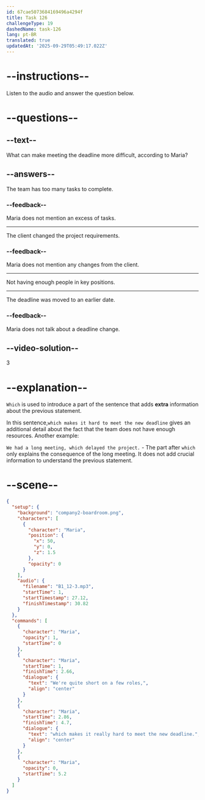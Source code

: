 ```yaml
---
id: 67cae5073684169496a4294f
title: Task 126
challengeType: 19
dashedName: task-126
lang: pt-BR
translated: true
updatedAt: '2025-09-29T05:49:17.022Z'
---
```


<!-- (Audio) Maria: We're quite short on a few roles, which makes it hard to meet the new deadline. -->

# --instructions--

Listen to the audio and answer the question below.  

# --questions--

## --text--

What can make meeting the deadline more difficult, according to Maria?  

## --answers--

The team has too many tasks to complete.  

### --feedback--

Maria does not mention an excess of tasks.

---

The client changed the project requirements.  

### --feedback--

Maria does not mention any changes from the client.

---

Not having enough people in key positions.

---

The deadline was moved to an earlier date.  

### --feedback--

Maria does not talk about a deadline change.  

## --video-solution--

3  

# --explanation--

`Which` is used to introduce a part of the sentence that adds **extra** information about the previous statement.

In this sentence,`which makes it hard to meet the new deadline` gives an additional detail about the fact that the team does not have enough resources. Another example:

`We had a long meeting, which delayed the project.` - The part after `which` only explains the consequence of the long meeting. It does not add crucial information to understand the previous statement.

# --scene--

```json
{
  "setup": {
    "background": "company2-boardroom.png",
    "characters": [
      {
        "character": "Maria",
        "position": {
          "x": 50,
          "y": 0,
          "z": 1.5
        },
        "opacity": 0
      }
    ],
    "audio": {
      "filename": "B1_12-3.mp3",
      "startTime": 1,
      "startTimestamp": 27.12,
      "finishTimestamp": 30.82
    }
  },
  "commands": [
    {
      "character": "Maria",
      "opacity": 1,
      "startTime": 0
    },
    {
      "character": "Maria",
      "startTime": 1,
      "finishTime": 2.66,
      "dialogue": {
        "text": "We're quite short on a few roles,",
        "align": "center"
      }
    },
    {
      "character": "Maria",
      "startTime": 2.86,
      "finishTime": 4.7,
      "dialogue": {
        "text": "which makes it really hard to meet the new deadline.",
        "align": "center"
      }
    },
    {
      "character": "Maria",
      "opacity": 0,
      "startTime": 5.2
    }
  ]
}
```

